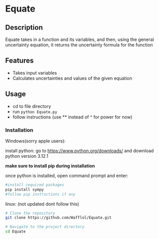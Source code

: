 # Equate

## Description

Equate takes in a function and its variables, and then, using the general uncertainty equation, it returns the uncertainty formula for the function

## Features

- Takes input variables
- Calculates uncertainties and values of the given equation

## Usage
- cd to file directory
- run ```python Equate.py```
- follow instructions (use ** instead of ^ for power for now)


### Installation
Windows(sorry apple users):

install python: go to https://www.python.org/downloads/ and download python version 3.12.1

**make sure to install pip during installation**

once python is installed, open command prompt and enter:
```bash
#install required packages
pip install sympy
#follow pip instructions if any
```


linux: (not updated dont follow this)
```bash
# Clone the repository
git clone https://github.com/Wafflol/Equate.git

# Navigate to the project directory
cd Equate
